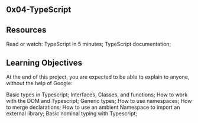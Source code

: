## 0x04-TypeScript

## Resources
Read or watch:
TypeScript in 5 minutes;
TypeScript documentation;

## Learning Objectives
At the end of this project, you are expected to be able to explain to anyone, without the help of Google:

Basic types in Typescript;
Interfaces, Classes, and functions;
How to work with the DOM and Typescript;
Generic types;
How to use namespaces;
How to merge declarations;
How to use an ambient Namespace to import an external library;
Basic nominal typing with Typescript;